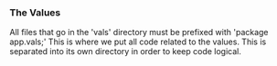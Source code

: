 ### The Values
All files that go in the 'vals' directory must be prefixed with 'package app.vals;'
This is where we put all code related to the values.
This is separated into its own directory in order to keep code logical.